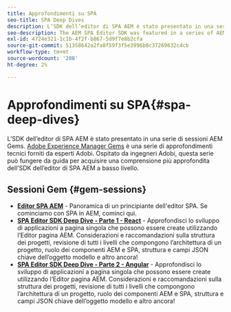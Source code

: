 ```yaml
---
title: Approfondimenti su SPA
seo-title: SPA Deep Dives
description: L’SDK dell’editor di SPA AEM è stato presentato in una serie di sessioni AEM Gems. Ospitato da ingegneri Adobi, questa serie può fungere da guida per acquisire una comprensione più approfondita dell’SDK dell’editor di AEM a basso livello, ospitato da ingegneri Adobi.
seo-description: The AEM SPA Editor SDK was featured in a series of AEM Gems sessions. Hosted by Adobe engineers, this series can serve as a great guide to gain a deeper understanding of the AEM SPA Editor SDK at a low level, hosted by Adobe engineers.
exl-id: 4724e321-1c1b-4f2f-b867-5d9f7e8b2cfa
source-git-commit: 51358642a2fa8f59f3f5e3996b0c37269632c4cb
workflow-type: tm+mt
source-wordcount: '288'
ht-degree: 2%

---
```


# Approfondimenti su SPA{#spa-deep-dives}

L’SDK dell’editor di SPA AEM è stato presentato in una serie di sessioni AEM Gems. [Adobe Experience Manager Gems](https://helpx.adobe.com/experience-manager/kt/eseminars/gems/aem-index.html) è una serie di approfondimenti tecnici forniti da esperti Adobi. Ospitato da ingegneri Adobi, questa serie può fungere da guida per acquisire una comprensione più approfondita dell’SDK dell’editor di SPA AEM a basso livello.

## Sessioni Gem {#gem-sessions}

* **[Editor SPA AEM](https://experienceleague.adobe.com/docs/experience-manager-gems-events/gems/gems2018/aem-spa-editor.html)** - Panoramica di un principiante dell&#39;editor SPA. Se cominciamo con SPA in AEM, cominci qui.
* **[SPA Editor SDK Deep Dive - Parte 1 - React](https://experienceleague.adobe.com/docs/experience-manager-gems-events/gems/gems2018/spa-editor-sdk-deep-dive-react.html)** - Approfondisci lo sviluppo di applicazioni a pagina singola che possono essere create utilizzando l’Editor pagina AEM. Considerazioni e raccomandazioni sulla struttura dei progetti, revisione di tutti i livelli che compongono l’architettura di un progetto, ruolo dei componenti AEM e SPA, struttura e campi JSON chiave dell’oggetto modello e altro ancora!
* **[SPA Editor SDK Deep Dive - Parte 2 - Angular](https://experienceleague.adobe.com/docs/experience-manager-gems-events/gems/gems2018/spa-editor-sdk-deep-dive-angular.html)** - Approfondisci lo sviluppo di applicazioni a pagina singola che possono essere create utilizzando l’Editor pagina AEM. Considerazioni e raccomandazioni sulla struttura dei progetti, revisione di tutti i livelli che compongono l’architettura di un progetto, ruolo dei componenti AEM e SPA, struttura e campi JSON chiave dell’oggetto modello e altro ancora!
